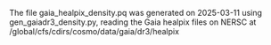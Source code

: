 The file gaia_healpix_density.pq was generated on 2025-03-11 using gen_gaiadr3_density.py, reading the Gaia healpix files on NERSC at /global/cfs/cdirs/cosmo/data/gaia/dr3/healpix
